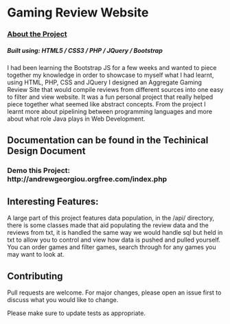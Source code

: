 # Gaming Review Website

<h3> <u>About the Project</u> </h3>
<h5>Built using: HTML5 / CSS3 / PHP / JQuery / Bootstrap</h5>
<p>​I had been learning the Bootstrap JS for a few weeks and wanted to piece together my knowledge in order to showcase to myself what I had learnt, using HTML, PHP, CSS and JQuery I designed an Aggregate Gaming Review Site that would compile reviews from different sources into one easy to filter and view website. 
It was a fun personal project that really helped piece together what seemed like abstract concepts.
From the project I learnt more about pipelining between programming languages and more about what role Java plays in Web Development.
</p>

## Documentation can be found in the Techinical Design Document
<h3>Demo this Project: http://andrewgeorgiou.orgfree.com/index.php</h3>

## Interesting Features:
A large part of this project features data population, in the /api/ directory, there is some classes made that aid populating the review data and the reviews from txt, it is handled the same way we would handle sql but held in txt to allow you to control and view how data is pushed and pulled yourself.
You can order games and filter games, search through for any games you may want to look at.

## Contributing
Pull requests are welcome. For major changes, please open an issue first to discuss what you would like to change.

Please make sure to update tests as appropriate.
